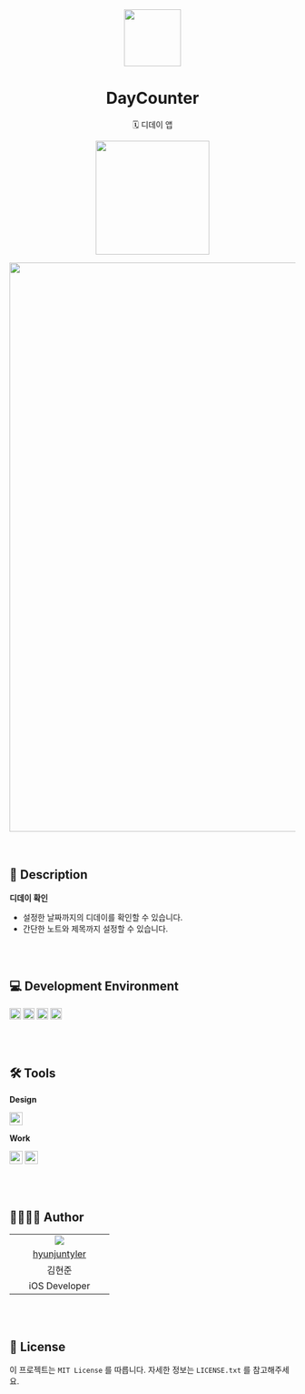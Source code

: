 <div align="center">
<img width = "100" src="https://github.com/hyunjuntyler/DayCounter/assets/120548537/c66d5583-8b57-44b4-897b-5b57dc3d38eb">

# DayCounter
 🗓️ 디데이 앱
</div>

<div align="center">
 
[<img width = "200" src="https://github-production-user-asset-6210df.s3.amazonaws.com/120548537/251533420-0eb9b31b-8203-48b7-8dcd-3725a8c9da49.png">](https://apps.apple.com/kr/app/%EB%8D%B0%EC%9D%B4%EC%B9%B4%EC%9A%B4%ED%84%B0/id6463042095)

<img width = "1000" src="https://github.com/hyunjuntyler/DayCounter/assets/120548537/ba927363-fc2e-4bea-9bb0-32b710fc0ca3">

</div>

<br>

<br>

## 📑 Description
    
**디데이 확인**  
- 설정한 날짜까지의 디데이를 확인할 수 있습니다.
- 간단한 노트와 제목까지 설정할 수 있습니다.

<br>

<br>

## 💻 Development Environment

<img height="20" src="https://img.shields.io/badge/iOS-17.0+-lightgray">  <img height="20" src="https://img.shields.io/badge/Xcode-15.4-skyblue">  <img height="20" src="https://img.shields.io/badge/Swift-5.10-orange"> <img height="20" src="https://img.shields.io/badge/Platform-iOS-lightgreen"> 

<br>

<br>
  
## 🛠️ Tools
**Design**  
  
<img height="23" src="https://img.shields.io/badge/Figma-F24E1E?style=flat-square&logo=Figma&logoColor=white"/>  

**Work**  

<img height="23" src="https://img.shields.io/badge/GitHub-181717?style=flat-square&logo=GitHub&logoColor=white"/>  <img height="23" src="https://img.shields.io/badge/Notion-FFFFFF?style=flat-square&logo=Notion&logoColor=black"/>

<br>

<br>

## 👩‍💻🧑‍💻 Author

<table>
  <tr align=center>
    <td width="160px"><img src="https://github.com/hyunjuntyler/DayCounter/assets/120548537/2b6b3765-12dc-432a-babe-d0f05c929989"></td>
  </tr>
  <tr align=center>
    <td width="160px"><a href="https://github.com/hyunjuntyler">hyunjuntyler</a></td>
  </tr>
  <tr align=center>
    <td width="160px">김현준</td>
  </tr>
  <tr align=center>
    <td width="160px">iOS Developer</td>
  </tr>
</table>

<br>

<br>

## 📄 License

이 프로젝트는 `MIT License` 를 따릅니다. 자세한 정보는 `LICENSE.txt` 를 참고해주세요.

<br>
